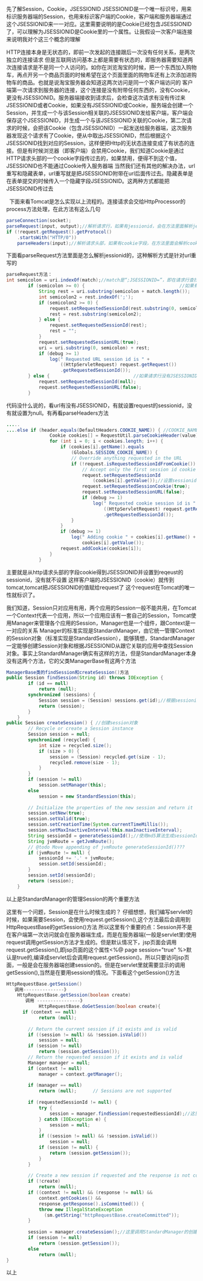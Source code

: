 先了解Session，Cookie，JSESSIONID
JSESSIONID是一个唯一标识号，用来标识服务器端的Session，也用来标识客户端的Cookie，客户端和服务器端通过这个JSESSIONID来一一对应。这里需要说明的是Cookie已经包含JSESSIONID了，可以理解为JSESSIONID是Cookie里的一个属性。让我假设一次客户端连接来说明我对个这三个概念的理解


HTTP连接本身是无状态的，即前一次发起的连接跟后一次没有任何关系，是两次独立的连接请求
但是互联网访问基本上都是需要有状态的，即服务器需要知道两次连接请求是不是同一个人访问的。如你在浏览淘宝的时候，把一个东西加入购物车，再点开另一个商品页面的时候希望在这个页面里面的购物车还有上次添加进购物车的商品。也就是说淘宝服务器会知道这两次访问是同一个客户端访问的
客户端第一次请求到服务器的连接，这个连接是没有附带任何东西的，没有Cookie，更没有JSESSIONID。服务器端接收到请求后，会检查这次请求有没有传过来JSESSIONID或者Cookie，如果没有JSESSIONID或Cookie，服务端会创建一个Session，并生成一个与该Session相关联的JSESSIONID发给客户端，客户端会保存这个JSESSIONID，并生成一个与该JSESSIONID关联的Cookie，第二次请求的时候，会把该Cookie（包含JSESSIONID）一起发送给服务器端，这次服务器发现这个请求有了Cookie，便从中取出JSESSIONID，然后根据这个JSESSIONID找到对应的Session，这样便把Http的无状态连接变成了有状态的连接。但是有时候浏览器（即客户端）会禁用Cookie，我们知道Cookie是通过HTTP请求头部的一个cookie字段传过去的，如果禁用，便得不到这个值，JSESSIONID也不能通过Cookie传入服务器端
当然我们还有其他的解决办法，url重写和隐藏表单，url重写就是把JSESSIONID附带在url后面传过去。隐藏表单是在表单提交的时候传入一个隐藏字段JSESSIONID。这两种方式都能把JSESSIONID传过去

  下面来看Tomcat是怎么实现以上流程的。连接请求会交给HttpProcessor的process方法处理，在此方法有这么几句
```java
parseConnection(socket);  
parseRequest(input, output);//解析请求行，如果有jessionid，会在方法里面解析jessionid  
if (!request.getRequest().getProtocol()  
    .startsWith("HTTP/0"))  
    parseHeaders(input);//解析请求头部，如果有cookie字段，在方法里面会解析cookie，  
```
下面看parseRequest方法里面是怎么解析jessionid的，这种解析方式是针对url重写的
```java
parseRequest方法：  
int semicolon = uri.indexOf(match);//match是“;JSESSIONID=”，即在请求行查找字段JSESSIONID  
        if (semicolon >= 0) {                                   //如果有JSESSIONID字段，表示不是第一次访问  
            String rest = uri.substring(semicolon + match.length());  
            int semicolon2 = rest.indexOf(';');  
            if (semicolon2 >= 0) {  
                request.setRequestedSessionId(rest.substring(0, semicolon2));//设置sessionid  
                rest = rest.substring(semicolon2);  
            } else {  
                request.setRequestedSessionId(rest);  
                rest = "";  
            }  
            request.setRequestedSessionURL(true);  
            uri = uri.substring(0, semicolon) + rest;  
            if (debug >= 1)  
                log(" Requested URL session id is " +  
                    ((HttpServletRequest) request.getRequest())  
                    .getRequestedSessionId());  
        } else {                               //如果请求行没有JSESSIONID字段，表示是第一次访问。  
            request.setRequestedSessionId(null);  
            request.setRequestedSessionURL(false);  
        }  
```
代码没什么说的，看url有没有JSESSIONID，有就设置request的sessionid，没有就设置为null。有再看parseHeaders方法
```java
.....  
....else if (header.equals(DefaultHeaders.COOKIE_NAME)) { //COOKIE_NAME的值是cookie  
                Cookie cookies[] = RequestUtil.parseCookieHeader(value);  
                for (int i = 0; i < cookies.length; i++) {  
                    if (cookies[i].getName().equals  
                        (Globals.SESSION_COOKIE_NAME)) {  
                        // Override anything requested in the URL  
                        if (!request.isRequestedSessionIdFromCookie()) {  
                            // Accept only the first session id cookie  
                            request.setRequestedSessionId  
                                (cookies[i].getValue());//设置sessionid  
                            request.setRequestedSessionCookie(true);  
                            request.setRequestedSessionURL(false);  
                            if (debug >= 1)  
                                log(" Requested cookie session id is " +  
                                    ((HttpServletRequest) request.getRequest())  
                                    .getRequestedSessionId());  
                        }  
                    }  
                    if (debug >= 1)  
                        log(" Adding cookie " + cookies[i].getName() + "=" +  
                            cookies[i].getValue());  
                    request.addCookie(cookies[i]);  
                }  
            }   
```
主要就是从http请求头部的字段cookie得到JSESSIONID并设置到reqeust的sessionid，没有就不设置
这样客户端的JSESSIONID（cookie）就传到tomcat,tomcat把JSESSIONID的值赋给request了
这个request在Tomcat的唯一性就标识了。

我们知道，Session只对应用有用，两个应用的Session一般不能共用，在Tomcat一个Context代表一个应用，所以一个应用应该有一套自己的Session，Tomcat使用Manager来管理各个应用的Session，Manager也是一个组件，跟Context是一一对应的关系
Manager的标准实现是StandardManager，由它统一管理Context的Session对象（标准实现是StandardSession），能够猜想，StandardManager一定能够创建Session对象和根据JSESSIONID从跟它关联的应用中查找Session对象。事实上StandardManager确实有这样的方法，但是StandardManager本身没有这两个方法，它的父类ManagerBase有这两个方法
```java
ManagerBase类的findSession和createSession()方法  
public Session findSession(String id) throws IOException {  
        if (id == null)  
            return (null);  
        synchronized (sessions) {  
            Session session = (Session) sessions.get(id);//根据sessionid（即<span style="font-family: Arial; ">JSESSIONID</span>）查找session对象。  
            return (session);  
        }  
    }  
public Session createSession() { //创建session对象  
        // Recycle or create a Session instance  
        Session session = null;  
        synchronized (recycled) {  
            int size = recycled.size();  
            if (size > 0) {  
                session = (Session) recycled.get(size - 1);  
                recycled.remove(size - 1);  
            }  
        }  
        if (session != null)  
            session.setManager(this);  
        else  
            session = new StandardSession(this);  
  
        // Initialize the properties of the new session and return it  
        session.setNew(true);  
        session.setValid(true);  
        session.setCreationTime(System.currentTimeMillis());  
        session.setMaxInactiveInterval(this.maxInactiveInterval);  
        String sessionId = generateSessionId();//使用md5算法生成sessionId  
        String jvmRoute = getJvmRoute();  
        // @todo Move appending of jvmRoute generateSessionId()???  
        if (jvmRoute != null) {  
            sessionId += '.' + jvmRoute;  
            session.setId(sessionId);  
        }  
        session.setId(sessionId);  
        return (session);  
    }  
```
  以上是StandardManager的管理Session的两个重要方法

这里有一个问题，Session是在什么时候生成的？
仔细想想，我们编写servlet的时候，如果需要Session，会使用request.getSession(),这个方法最后会调用到HttpRequestBase的getSession()方法
所以这里有个重要的点：Session并不是在客户端第一次访问就会在服务器端生成，而是在服务器端(一般是servlet里)使用request调用getSession方法才生成的。但是默认情况下，jsp页面会调用request.getSession(),即jsp页面的这个属性<%@ page session="true" %>默认是true的,编译成servlet后会调用request.getSession()。所以只要访问jsp页面，一般是会在服务器端创建session的。但是在servlet里就需要显示的调用getSession(),当然是在要用session的情况。下面看这个getSession()方法
```java
HttpRequestBase.getSession()  
   调用---------------》  
    HttpRequestBase.getSession(boolean create)  
       调用 ----------------》  
            HttpRequestBase.doGetSession(boolean create){  
      if (context == null)  
            return (null);  
     
        // Return the current session if it exists and is valid  
        if ((session != null) && !session.isValid())  
            session = null;  
        if (session != null)  
            return (session.getSession());  
        // Return the requested session if it exists and is valid  
        Manager manager = null;  
        if (context != null)  
            manager = context.getManager();  
  
        if (manager == null)  
            return (null);      // Sessions are not supported  
  
        if (requestedSessionId != null) {  
            try {  
                session = manager.findSession(requestedSessionId);//这里调用StandardManager的findSession方法查找是否存在Session对象  
            } catch (IOException e) {  
                session = null;  
            }  
            if ((session != null) && !session.isValid())  
                session = null;  
            if (session != null) {  
                return (session.getSession());  
            }  
        }  
  
        // Create a new session if requested and the response is not committed  
        if (!create)  
            return (null);  
        if ((context != null) && (response != null) &&  
            context.getCookies() &&  
            response.getResponse().isCommitted()) {  
            throw new IllegalStateException  
              (sm.getString("httpRequestBase.createCommitted"));  
        }  
  
        session = manager.createSession();//这里调用StandardManager的创建Session对象  
        if (session != null)  
            return (session.getSession());  
        else  
            return (null);  
}       
```
  以上
